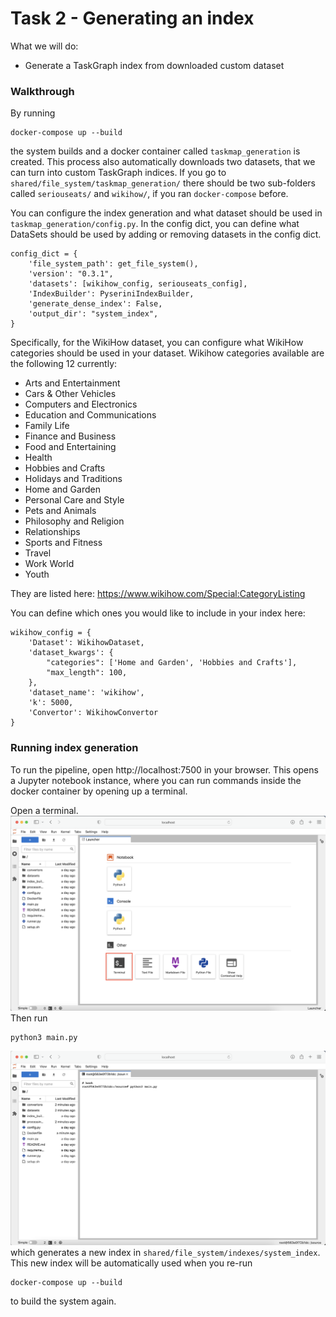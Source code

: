 # Task 2 - Generating an index

What we will do:
- Generate a TaskGraph index from downloaded custom dataset

### Walkthrough
By running
```
docker-compose up --build
```
the system builds and a docker container called `taskmap_generation` is created.
This process also automatically downloads two datasets, that we can turn into custom TaskGraph indices.
If you go to `shared/file_system/taskmap_generation/` there should be two sub-folders called `seriouseats/` and `wikihow/`, if you ran `docker-compose` before.

You can configure the index generation and what dataset should be used in `taskmap_generation/config.py`. 
In the config dict, you can define what DataSets should be used by adding or removing datasets in the config dict.
```
config_dict = {
    'file_system_path': get_file_system(),
    'version': "0.3.1",
    'datasets': [wikihow_config, seriouseats_config],
    'IndexBuilder': PyseriniIndexBuilder,
    'generate_dense_index': False,
    'output_dir': "system_index",
}
```

Specifically, for the WikiHow dataset, you can configure what WikiHow categories should be used in your dataset.
Wikihow categories available are the following 12 currently:
- Arts and Entertainment 
- Cars & Other Vehicles
- Computers and Electronics
- Education and Communications
- Family Life
- Finance and Business
- Food and Entertaining
- Health
- Hobbies and Crafts
- Holidays and Traditions
- Home and Garden
- Personal Care and Style
- Pets and Animals
- Philosophy and Religion
- Relationships
- Sports and Fitness
- Travel
- Work World
- Youth

They are listed here: https://www.wikihow.com/Special:CategoryListing

You can define which ones you would like to include in your index here:
```
wikihow_config = {
    'Dataset': WikihowDataset,
    'dataset_kwargs': {
        "categories": ['Home and Garden', 'Hobbies and Crafts'],
        "max_length": 100,
    },
    'dataset_name': 'wikihow',
    'k': 5000,
    'Convertor': WikihowConvertor
}
```

### Running index generation
To run the pipeline, open http://localhost:7500 in your browser. This opens a Jupyter notebook instance, where you can run commands inside the docker container by opening up a terminal.

Open a terminal.
![open_terminal.png](open_terminal.png)
Then run
```
python3 main.py
```
![terminal.png](terminal.png)
which generates a new index in `shared/file_system/indexes/system_index`.
This new index will be automatically used when you re-run
```
docker-compose up --build
```
to build the system again.